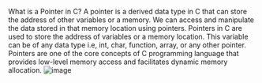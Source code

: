  What is a Pointer in C?
A pointer is a derived data type in C that can store the address of other variables or a memory. 
We can access and manipulate the data stored in that memory location using pointers.
Pointers in C are used to store the address of variables or a memory location. This variable can be of any data type i.e, int, char, function, array, or any other pointer. Pointers are one of the core concepts of C programming language that provides low-level memory access and facilitates dynamic memory allocation.
![image](https://user-images.githubusercontent.com/125429673/234248598-0be1312d-ed9f-4213-9e03-68c657d1f76b.png)
